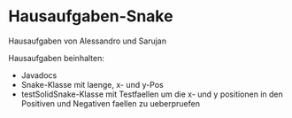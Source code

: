 # Hausaufgaben-Snake
Hausaufgaben von Alessandro und Sarujan

Hausaufgaben beinhalten:
- Javadocs
- Snake-Klasse mit laenge, x- und y-Pos
- testSolidSnake-Klasse mit Testfaellen um die x- und y positionen in den Positiven und Negativen faellen zu ueberpruefen
